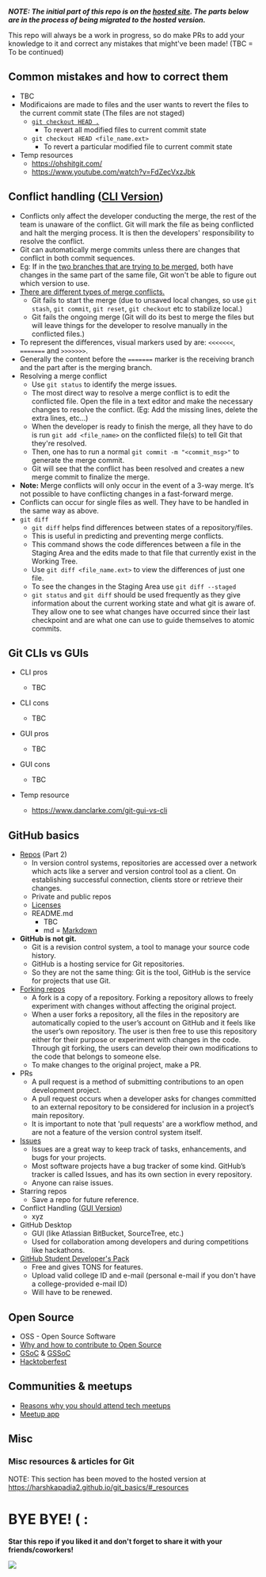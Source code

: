 ***NOTE: The initial part of this repo is on the [hosted site](https://harshkapadia2.github.io/git_basics/). The parts below are in the process of being migrated to the hosted version.***

This repo will always be a work in progress, so do make PRs to add your knowledge to it and correct any mistakes that might've been made!
(TBC = To be continued)

## Common mistakes and how to correct them

- TBC
- Modificaions are made to files and the user wants to revert the files to the current commit state (The files are not staged)
   - [`git checkout HEAD .`](https://www.atlassian.com/git/tutorials/resetting-checking-out-and-reverting) 
      - To revert all modified files to current commit state
   - `git checkout HEAD <file_name.ext>`
      - To revert a particular modified file to current commit state
- Temp resources
   - https://ohshitgit.com/
   - https://www.youtube.com/watch?v=FdZecVxzJbk

## Conflict handling ([CLI Version](https://www.git-tower.com/learn/git/ebook/en/command-line/advanced-topics/merge-conflicts))

- Conflicts only affect the developer conducting the merge, the rest of the team is unaware of the conflict. Git will mark the file as being conflicted and halt the merging process. It is then the developers' responsibility to resolve the conflict.
- Git can automatically merge commits unless there are changes that conflict in both commit sequences.
- Eg: If in the [two branches that are trying to be merged](https://www.atlassian.com/git/tutorials/using-branches/git-merge), both have changes in the same part of the same file, Git won't be able to figure out which version to use.
- [There are different types of merge conflicts.](https://www.atlassian.com/git/tutorials/using-branches/merge-conflicts)
   - Git fails to start the merge (due to unsaved local changes, so use `git stash`, `git commit`, `git reset`, `git checkout` etc to stabilize local.)
   - Git fails the ongoing merge (Git will do its best to merge the files but will leave things for the developer to resolve manually in the conflicted files.)
- To represent the differences, visual markers used by are: `<<<<<<<`, `=======` and `>>>>>>>`.
- Generally the content before the `=======` marker is the receiving branch and the part after is the merging branch.
- Resolving a merge conflict
   - Use `git status` to identify the merge issues.
   - The most direct way to resolve a merge conflict is to edit the conflicted file. Open the file in a text editor and make the necessary changes to resolve the conflict. (Eg: Add the missing lines, delete the extra lines, etc...)
   - When the developer is ready to finish the merge, all they have to do is run `git add <file_name>` on the conflicted file(s) to tell Git that they're resolved. 
   - Then, one has to run a normal `git commit -m "<commit_msg>"` to generate the merge commit.
   - Git will see that the conflict has been resolved and creates a new merge commit to finalize the merge.
- **Note:** Merge conflicts will only occur in the event of a 3-way merge. It’s not possible to have conflicting changes in a fast-forward merge. 
- Conflicts can occur for single files as well. They have to be handled in the same way as above.
- `git diff`
   - `git diff` helps find differences between states of a repository/files.
   - This is useful in predicting and preventing merge conflicts.
   - This command shows the code differences between a file in the Staging Area and the edits made to that file that currently exist in the Working Tree.
   - Use `git diff <file_name.ext>` to view the differences of just one file.
   - To see the changes in the Staging Area use `git diff --staged`
   - `git status` and `git diff` should be used frequently as they give information about the current working state and what git is aware of. They allow one to see what changes have occurred since their last checkpoint and are what one can use to guide themselves to atomic commits.

## Git CLIs vs GUIs

- CLI pros
   - TBC
- CLI cons
   - TBC

- GUI pros
   - TBC
- GUI cons
   - TBC

- Temp resource
   - https://www.danclarke.com/git-gui-vs-cli

## GitHub basics

- [Repos](https://www.sbf5.com/~cduan/technical/git/git-1.shtml) (Part 2)
   - In version control systems, repositories are accessed over a network which acts like a server and version control tool as a   client. On establishing successful connection, clients store or retrieve their changes.
   - Private and public repos
   - [Licenses](https://choosealicense.com/)
   - README.md
      - TBC
      - md = [Markdown](https://www.youtube.com/watch?v=HUBNt18RFbo)
- **GitHub is not git.**
   - Git is a revision control system, a tool to manage your source code history.
   - GitHub is a hosting service for Git repositories.
   - So they are not the same thing: Git is the tool, GitHub is the service for projects that use Git.
- [Forking repos](https://www.toolsqa.com/git/git-fork/)
   - A fork is a copy of a repository. Forking a repository allows to freely experiment with changes without affecting the original project.
   - When a user forks a repository, all the files in the repository are automatically copied to the user’s account on GitHub and it feels like the user’s own repository. The user is then free to use this repository either for their purpose or experiment with changes in the code. Through git forking, the users can develop their own modifications to the code that belongs to someone else.
   - To make changes to the original project, make a PR.
- PRs
   - A pull request is a method of submitting contributions to an open development project.
   - A pull request occurs when a developer asks for changes committed to an external repository to be considered for inclusion in a project’s main repository.
   - It is important to note that 'pull requests' are a workflow method, and are not a feature of the version control system itself.
- [Issues](https://guides.github.com/features/issues/)
   - Issues are a great way to keep track of tasks, enhancements, and bugs for your projects.
   - Most software projects have a bug tracker of some kind. GitHub’s tracker is called Issues, and has its own section in every repository.
   - Anyone can raise issues.
- Starring repos
   - Save a repo for future reference.
- Conflict Handling ([GUI Version](https://www.git-tower.com/learn/git/ebook/en/desktop-gui/advanced-topics/merge-conflicts))
   - xyz
- GitHub Desktop
   - GUI (like Atlassian BitBucket, SourceTree, etc.)
   - Used for collaboration among developers and during competitions like hackathons.
- [GitHub Student Developer's Pack](https://education.github.com/pack)
   - Free and gives TONS for features.
   - Upload valid college ID and e-mail (personal e-mail if you don't have a college-provided e-mail ID)
   - Will have to be renewed.

## Open Source

- OSS - Open Source Software
- [Why and how to contribute to Open Source](https://rubygarage.org/blog/how-contribute-to-open-source-projects)
- [GSoC](https://summerofcode.withgoogle.com/) & [GSSoC](https://www.gssoc.tech/)
- [Hacktoberfest](https://hacktoberfest.digitalocean.com/)

## Communities & meetups

- [Reasons why you should attend tech meetups](https://interpropeople.com/7-reasons-go-tech-meetups/)
- [Meetup app](https://www.meetup.com/apps/)

## Misc

### Misc resources & articles for Git

NOTE: This section has been moved to the hosted version at https://harshkapadia2.github.io/git_basics/#_resources 

# BYE BYE! ( : 

**Star this repo if you liked it and don't forget to share it with your friends/coworkers!**

![](https://miro.medium.com/max/1238/1*_UUaozFPd2qHfCFjlhIgGA.png)